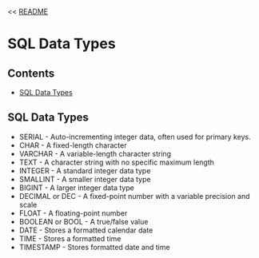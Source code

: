 << [README](./README.md)
# SQL Data Types

## Contents
- [SQL Data Types](#sql-data-types)

## SQL Data Types
- SERIAL - Auto-incrementing integer data, often used for primary keys.
- CHAR - A fixed-length character
- VARCHAR - A variable-length character string
- TEXT - A character string with no specific maximum length
- INTEGER - A standard integer data type
- SMALLINT - A smaller integer data type
- BIGINT - A larger integer data type
- DECIMAL or DEC - A fixed-point number with a variable precision and scale
- FLOAT - A floating-point number
- BOOLEAN or BOOL - A true/false value
- DATE - Stores a formatted calendar date
- TIME - Stores a formatted time
- TIMESTAMP - Stores formatted date and time